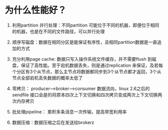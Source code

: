 # 为什么性能好？

1. 利用partition 并行处理：不同partition 可能位于不同的机器，即便位于相同的机器，也是在不同的文件路径，可以并行处理
2. 顺序写磁盘：数据在相同分区是能保证有序性，且相同partition数据是一直追加的方式
3. 充分利用page cache: 数据只写入操作系统文件缓存，并不需要flush 到磁盘，保证了高性能。至于宕机数据丢失，则是通过replication 来保证，及若每个分区有3个从节点，那么主节点将数据都同步到3个从节点都才返回，3个从节点全部宕机丢失数据的概率太低了
4. 零拷贝： producer-->broker-->consumer 数据流向，linux 2.6之后的sendfile 接口会是的将原本四次上下文切换和四次拷贝变成两次上下文切换两次内存拷贝

5. 批处理pipeline： 累积多条消息一次传输，提高带宽利用率
6. 数据压缩：数据压缩之后在发送给brokerz